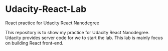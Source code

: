# Udacity-React-Lab
React practice for Udacity React Nanodegree

This repository is to show my practice for Udacity React Nanodegree.
Udacity provides server code for we to start the lab.
This lab is mainly focus on building React front-end.
